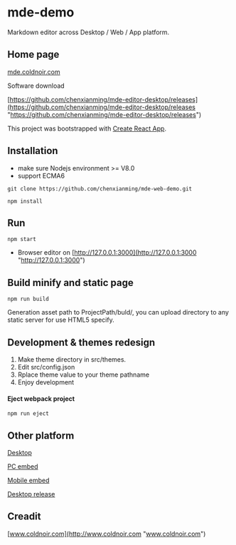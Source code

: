 # mde-demo

Markdown editor across Desktop / Web / App platform.

## Home page

[mde.coldnoir.com](http://mde.coldnoir.com "mde.coldnoir.com")

Software download

[https://github.com/chenxianming/mde-editor-desktop/releases](https://github.com/chenxianming/mde-editor-desktop/releases "https://github.com/chenxianming/mde-editor-desktop/releases")

This project was bootstrapped with [Create React App](https://github.com/facebook/create-react-app).

## Installation

- make sure Nodejs environment >= V8.0
- support ECMA6

``` 
git clone https://github.com/chenxianming/mde-web-demo.git
    
npm install
``` 

## Run

``` 
npm start
``` 


- Browser editor on 
[http://127.0.0.1:3000](http://127.0.0.1:3000 "http://127.0.0.1:3000")


## Build minify and static page

``` 
npm run build
``` 


Generation asset path to ProjectPath/buld/, you can upload directory to any static server for use HTML5 specify.

## Development & themes redesign

1. Make theme directory in src/themes.
2. Edit src/config.json
3. Rplace theme value to your theme pathname
4. Enjoy development


#### Eject webpack project

``` 
npm run eject
``` 


## Other platform 

[Desktop](https://github.com/chenxianming/mde-editor-desktop "Desktop")

[PC embed](https://github.com/chenxianming/mde-web-embed-pc "PC embed")

[Mobile embed](https://github.com/chenxianming/mde-web-embed-mobile "Mobile embed")

[Desktop release](https://github.com/chenxianming/mde-editor-desktop/releases "Desktop release")


## Creadit

[www.coldnoir.com](http://www.coldnoir.com "www.coldnoir.com")
